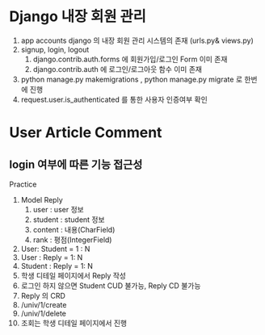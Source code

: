 # Django 내장 회원 관리

1. app accounts django 의 내장 회원 관리 시스템의 존재 (urls.py& views.py)
2. signup, login, logout
    1. django.contrib.auth.forms 에 회원가입/로그인 Form 이미 존재
    2. django.contrib.auth 에 로그인/로그아웃 함수 이미 존재
3. python manage.py makemigrations , python manage.py migrate 로 한번에 진행
4. request.user.is_authenticated 를 통한 사용자 인증여부 확인


# User Article Comment
## login 여부에 따른 기능 접근성

Practice
1. Model Reply
    1. user  : user 정보
    2. student : student 정보
    3. content : 내용(CharField)
    4. rank : 평점(IntegerField)
2. User: Student = 1 : N
3. User : Reply = 1: N
4. Student : Reply = 1: N
5. 학생 디테일 페이지에서 Reply 작성
6. 로그인 하지 않으면 Student CUD 불가능, Reply CD 불가능
7. Reply 의 CRD
8. /univ/1/create
9.  /univ/1/delete
10. 조회는 학생 디테일 페이지에서 진행